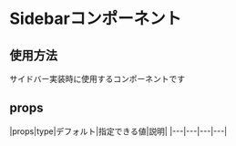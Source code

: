 # Sidebarコンポーネント

## 使用方法

サイドバー実装時に使用するコンポーネントです

## props

|props|type|デフォルト|指定できる値|説明|
|---|---|---|---|
